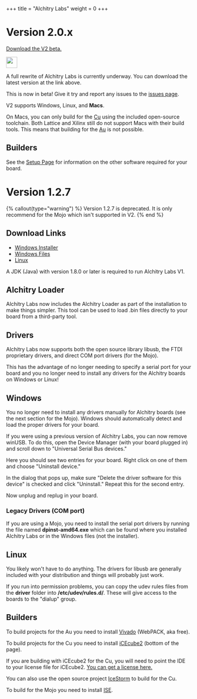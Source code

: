 +++
title = "Alchitry Labs"
weight = 0
+++

# Version 2.0.x

[Download the V2 beta.](https://alchitry.com/Alchitry-Labs-V2/download.html)

<div class="img-left">

[<img src="https://img.shields.io/github/v/release/alchitry/Alchitry-Labs-V2" height="30px" />](https://github.com/alchitry/Alchitry-Labs-V2)

</div>

A full rewrite of Alchitry Labs is currently underway. You can download the latest version at the link above.

This is now in beta! Give it try and report any issues to the [issues page](https://github.com/alchitry/Alchitry-Labs-V2/issues).

V2 supports Windows, Linux, and **Macs**.

On Macs, you can only build for the [Cu](@/boards/cu.md) using the included open-source toolchain. 
Both Lattice and Xilinx still do not support Macs with their build tools. 
This means that building for the [Au](@/boards/au.md) is not possible.

## Builders

See the [Setup Page](@/tutorials/setup/_index.md) for information on the other software required for your board.

# Version 1.2.7

{% callout(type="warning") %}
Version 1.2.7 is deprecated.
It is only recommend for the Mojo which isn't supported in V2.
{% end %}

## Download Links

- [Windows Installer](https://cdn.alchitry.com/labs/alchitry-labs-1.2.7-windows.msi)
- [Windows Files](https://cdn.alchitry.com/labs/alchitry-labs-1.2.7-windows.zip)
- [Linux](https://cdn.alchitry.com/labs/alchitry-labs-1.2.7-linux.tgz)

A JDK (Java) with version 1.8.0 or later is required to run Alchitry Labs V1.

## Alchitry Loader

Alchitry Labs now includes the Alchitry Loader as part of the installation to make things simpler. This tool can be used to load .bin files directly to your board from a third-party tool.
## Drivers

Alchitry Labs now supports both the open source library libusb, the FTDI proprietary drivers, and direct COM port drivers (for the Mojo).

This has the advantage of no longer needing to specify a serial port for your board and you no longer need to install any drivers for the Alchitry boards on Windows or Linux!
## Windows

You no longer need to install any drivers manually for Alchitry boards (see the next section for the Mojo). Windows should automatically detect and load the proper drivers for your board.

If you were using a previous version of Alchitry Labs, you can now remove winUSB. To do this, open the Device Manager (with your board plugged in) and scroll down to "Universal Serial Bus devices."

Here you should see two entries for your board. Right click on one of them and choose "Uninstall device."

In the dialog that pops up, make sure "Delete the driver software for this device" is checked and click "Uninstall." Repeat this for the second entry.

Now unplug and replug in your board.
### Legacy Drivers (COM port)

If you are using a Mojo, you need to install the serial port drivers by running the file named **dpinst-amd64.exe** which can be found where you installed Alchitry Labs or in the Windows files (not the installer).
## Linux

You likely won't have to do anything. The drivers for libusb are generally included with your distribution and things will probably just work.

If you run into permission problems, you can copy the udev rules files from the **driver** folder into **/etc/udev/rules.d/**. These will give access to the boards to the "dialup" group.

## Builders

To build projects for the Au you need to install [Vivado](https://www.xilinx.com/support/download.html) (WebPACK, aka free).

To build projects for the Cu you need to install [iCEcube2](http://www.latticesemi.com/iCEcube2) (bottom of the page).

If you are building with iCEcube2 for the Cu, you will need to point the IDE to your license file for iCEcube2. [You can get a license here.](https://www.latticesemi.com/Support/Licensing/DiamondAndiCEcube2SoftwareLicensing/iceCube2)

You can also use the open source project [IceStorm](http://www.clifford.at/icestorm/) to build for the Cu.

To build for the Mojo you need to install [ISE](@/tutorials/setup/ise.md).